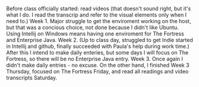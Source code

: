 Before class officially started: read videos (that doesn't sound right, but it's what I do. I read the transcrip
and refer to the visual elements only when I need to.)
Week 1. Major struggle to get the enviroment working on the host, but that was a concious choice, not done because
I didn't like Ubuntu.  Using Intellij on Windows means having one enviroment for The Fortress and Enterprise Java.
Week 2. (Up to class day, struggled to get Indie started in Intellij and github, finally succeeded with Paula's 
help during work time.)  After this I intend to make daily enteries, but some days I will focus on The Fortress, so
there will be no Enterprise Java entry.
Week 3. Once again I didn't make daily entries - no excuse.  On the other hand, I finished Week 3 Thursday, focused 
on The Fortress Friday, and read all readings and video transcripts Saturday.